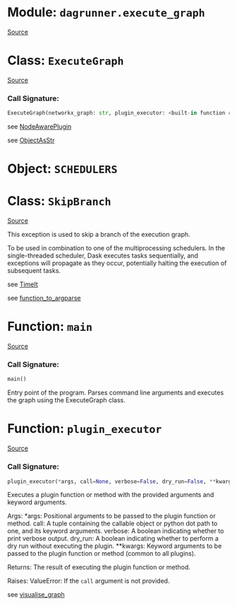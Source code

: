 # Module: `dagrunner.execute_graph`

[Source](../dagrunner/execute_graph.py#L0)

# Class: `ExecuteGraph`

[Source](../dagrunner/execute_graph.py#L149)

### Call Signature:

```python
ExecuteGraph(networkx_graph: str, plugin_executor: <built-in function callable> = <function plugin_executor at 0x7ff38bf8ab90>, scheduler: str = 'processes', num_workers: int = 1, profiler_filepath: str = None, dry_run: bool = False, verbose: bool = False, **kwargs)
```

see [NodeAwarePlugin](dagrunner.plugin_framework.md#NodeAwarePlugin)

see [ObjectAsStr](dagrunner.utils.md#ObjectAsStr)

# Object: `SCHEDULERS`

# Class: `SkipBranch`

[Source](../dagrunner/execute_graph.py#L30)

This exception is used to skip a branch of the execution graph.

To be used in combination to one of the multiprocessing schedulers.
In the single-threaded scheduler, Dask executes tasks sequentially, and
exceptions will propagate as they occur, potentially halting the execution of
subsequent tasks.

see [TimeIt](dagrunner.utils.md#TimeIt)

see [function_to_argparse](dagrunner.utils.md#function_to_argparse)

# Function: `main`

[Source](../dagrunner/execute_graph.py#L240)

### Call Signature:

```python
main()
```

Entry point of the program.
Parses command line arguments and executes the graph using the ExecuteGraph class.

# Function: `plugin_executor`

[Source](../dagrunner/execute_graph.py#L43)

### Call Signature:

```python
plugin_executor(*args, call=None, verbose=False, dry_run=False, **kwargs)
```

Executes a plugin function or method with the provided arguments and keyword arguments.

Args:
    *args: Positional arguments to be passed to the plugin function or method.
    call: A tuple containing the callable object or python dot path to one, and its keyword arguments.
    verbose: A boolean indicating whether to print verbose output.
    dry_run: A boolean indicating whether to perform a dry run without executing the plugin.
    **kwargs: Keyword arguments to be passed to the plugin function or method (common to all plugins).

Returns:
    The result of executing the plugin function or method.

Raises:
    ValueError: If the `call` argument is not provided.

see [visualise_graph](dagrunner.utils.visualisation.md#visualise_graph)

